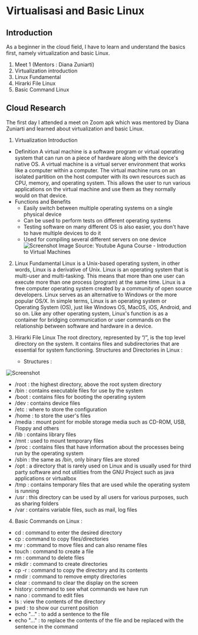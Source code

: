 # Virtualisasi and Basic Linux 
## Introduction

As a beginner in the cloud field, I have to learn and understand the basics first, namely virtualization and basic Linux.
1. Meet 1 (Mentors : Diana Zuniarti)
2. Virtualization introduction
3. Linux Fundamental
4. Hirarki File Linux
5. Basic Command Linux
## Cloud Research

The first day I attended a meet on Zoom apk which was mentored by Diana Zuniarti and learned about virtualization and basic Linux.
1. Virtualization Introduction
  - Definition
    A virtual machine is a software program or virtual operating system that can run on a piece of hardware along with the device's native OS. A virtual machine is a virtual server environment that works like a computer within a computer. The virtual machine runs on an isolated partition on the host computer with its own resources such as CPU, memory, and operating system. This allows the user to run various applications on the virtual machine and use them as they normally would on that device.
  - Functions and Benefits
    - Easily switch between multiple operating systems on a single physical device
    - Can be used to perform tests on different operating systems
    - Testing software on many different OS is also easier, you don't have to have multiple devices to do it
    - Used for compiling several different servers on one device
![Screenshot](https://user-images.githubusercontent.com/121589476/211958791-88358c13-161d-4ec0-a2dc-be72d98796d0.png)
Image Source: Youtube Aguna Course - Introduction to Virtual Machines

2. Linux Fundamental
   Linux is a Unix-based operating system, in other words, Linux is a derivative of Unix. Linux is an operating system that is multi-user and multi-tasking. This means that more than one user can execute more than one process (program) at the same time. Linux is a free computer operating system created by a community of open source developers. Linux serves as an alternative to Windows or the more popular OS/X. In simple terms, Linux is an operating system or Operating System (OS), just like Windows OS, MacOS, iOS, Android, and so on. Like any other operating system, Linux's function is as a container for bridging communication or user commands on the relationship between software and hardware in a device.

3. Hirarki File Linux
   The root directory, represented by “/”, is the top level directory on the system. It contains files and subdirectories that are essential for system functioning.
   Structures and Directories in Linux :
   - Structures :
  
![Screenshot](https://user-images.githubusercontent.com/121589476/211962825-e299cecc-1ec9-405d-9d3f-b83bd0d5c7db.png)
- /root : the highest directory, above the root system directory
- /bin : contains executable files for use by the system
- /boot : contains files for booting the operating system
- /dev : contains device files
- /etc : where to store the configuration
- /home : to store the user's files
- /media : mount point for mobile storage media such as CD-ROM, USB, Floppy and others
- /lib : contains library files
- /mnt : used to mount temporary files
- /proc : contains files that have information about the processes being run by the operating system
- /sbin : the same as /bin, only binary files are stored
- /opt : a directory that is rarely used on Linux and is usually used for third party software and not utilities from the GNU Project such as java applications or virtualbox
- /tmp : contains temporary files that are used while the operating system is running
- /usr : this directory can be used by all users for various purposes, such as sharing folders
- /var : contains variable files, such as mail, log files

4. Basic Commands on Linux :
- cd : command to enter the desired directory
- cp : command to copy files/directories
- mv : command to move files and can also rename files
- touch : command to create a file
- rm : command to delete files
- mkdir : command to create directories
- cp -r : command to copy the directory and its contents
- rmdir : command to remove empty directories
- clear : command to clear the display on the screen
- history: command to see what commands we have run
- nano : command to edit files
- ls : view the contents of the directory
- pwd : to show our current position
- echo "..." : to add a sentence to the file
- echo "..." : to replace the contents of the file and be replaced with the sentence in the command
